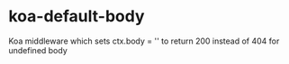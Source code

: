 # koa-default-body
Koa middleware which sets ctx.body = '' to return 200 instead of 404 for undefined body
